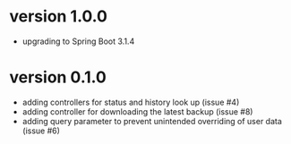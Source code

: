 # version 1.0.0
- upgrading to Spring Boot 3.1.4

# version 0.1.0
- adding controllers for status and history look up (issue #4)
- adding controller for downloading the latest backup (issue #8)
- adding query parameter to prevent unintended overriding of user data (issue #6)

